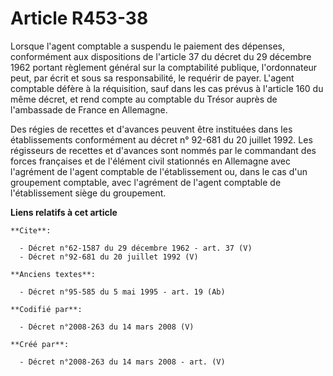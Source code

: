 # Article R453-38

Lorsque l'agent comptable a suspendu le paiement des dépenses, conformément aux dispositions de l'article 37 du décret du 29
décembre 1962 portant règlement général sur la comptabilité publique, l'ordonnateur peut, par écrit et sous sa
responsabilité, le requérir de payer. L'agent comptable défère à la réquisition, sauf dans les cas prévus à l'article 160 du
même décret, et rend compte au comptable du Trésor auprès de l'ambassade de France en Allemagne. 

Des régies de recettes et d'avances peuvent être instituées dans les établissements conformément au décret n° 92-681 du 20
juillet 1992. Les régisseurs de recettes et d'avances sont nommés par le commandant des forces françaises et de l'élément
civil stationnés en Allemagne avec l'agrément de l'agent comptable de l'établissement ou, dans le cas d'un groupement
comptable, avec l'agrément de l'agent comptable de l'établissement siège du groupement.

**Liens relatifs à cet article**

	**Cite**:

	  - Décret n°62-1587 du 29 décembre 1962 - art. 37 (V)
	  - Décret n°92-681 du 20 juillet 1992 (V)

	**Anciens textes**:

	  - Décret n°95-585 du 5 mai 1995 - art. 19 (Ab)

	**Codifié par**:

	  - Décret n°2008-263 du 14 mars 2008 (V)

	**Créé par**:

	  - Décret n°2008-263 du 14 mars 2008 - art. (V)
